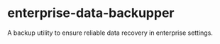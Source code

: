 # enterprise-data-backupper
A backup utility to ensure reliable data recovery in enterprise settings.
